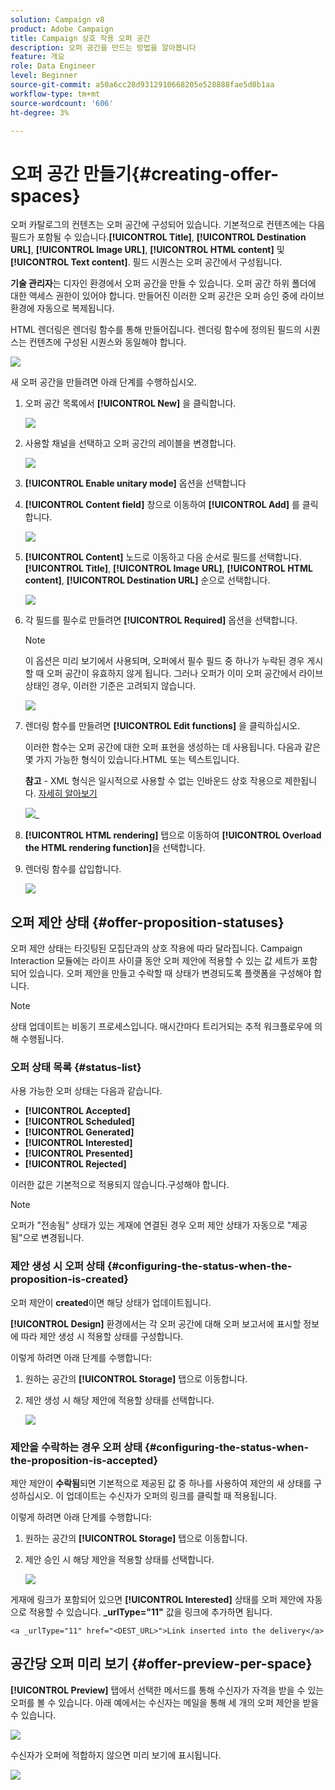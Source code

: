 ```yaml
---
solution: Campaign v8
product: Adobe Campaign
title: Campaign 상호 작용 오퍼 공간
description: 오퍼 공간을 만드는 방법을 알아봅니다
feature: 개요
role: Data Engineer
level: Beginner
source-git-commit: a50a6cc28d9312910668205e528888fae5d0b1aa
workflow-type: tm+mt
source-wordcount: '606'
ht-degree: 3%

---
```


# 오퍼 공간 만들기{#creating-offer-spaces}

오퍼 카탈로그의 컨텐츠는 오퍼 공간에 구성되어 있습니다. 기본적으로 컨텐츠에는 다음 필드가 포함될 수 있습니다.**[!UICONTROL Title]**, **[!UICONTROL Destination URL]**, **[!UICONTROL Image URL]**, **[!UICONTROL HTML content]** 및 **[!UICONTROL Text content]**. 필드 시퀀스는 오퍼 공간에서 구성됩니다.

**기술 관리자**&#x200B;는 디자인 환경에서 오퍼 공간을 만들 수 있습니다. 오퍼 공간 하위 폴더에 대한 액세스 권한이 있어야 합니다. 만들어진 이러한 오퍼 공간은 오퍼 승인 중에 라이브 환경에 자동으로 복제됩니다.

HTML 렌더링은 렌더링 함수를 통해 만들어집니다. 렌더링 함수에 정의된 필드의 시퀀스는 컨텐츠에 구성된 시퀀스와 동일해야 합니다.

![](assets/offer_space_create_009.png)

새 오퍼 공간을 만들려면 아래 단계를 수행하십시오.

1. 오퍼 공간 목록에서 **[!UICONTROL New]** 을 클릭합니다.

   ![](assets/offer_space_create_001.png)

1. 사용할 채널을 선택하고 오퍼 공간의 레이블을 변경합니다.

   ![](assets/offer_space_create_002.png)

1. **[!UICONTROL Enable unitary mode]** 옵션을 선택합니다

1. **[!UICONTROL Content field]** 창으로 이동하여 **[!UICONTROL Add]** 를 클릭합니다.

   ![](assets/offer_space_create_003.png)

1. **[!UICONTROL Content]** 노드로 이동하고 다음 순서로 필드를 선택합니다.**[!UICONTROL Title]**, **[!UICONTROL Image URL]**, **[!UICONTROL HTML content]**, **[!UICONTROL Destination URL]** 순으로 선택합니다.

   ![](assets/offer_space_create_004.png)

1. 각 필드를 필수로 만들려면 **[!UICONTROL Required]** 옵션을 선택합니다.

   >[!NOTE]
   >
   >이 옵션은 미리 보기에서 사용되며, 오퍼에서 필수 필드 중 하나가 누락된 경우 게시할 때 오퍼 공간이 유효하지 않게 됩니다. 그러나 오퍼가 이미 오퍼 공간에서 라이브 상태인 경우, 이러한 기준은 고려되지 않습니다.

   ![](assets/offer_space_create_005.png)

1. 렌더링 함수를 만들려면 **[!UICONTROL Edit functions]** 을 클릭하십시오.

   이러한 함수는 오퍼 공간에 대한 오퍼 표현을 생성하는 데 사용됩니다. 다음과 같은 몇 가지 가능한 형식이 있습니다.HTML 또는 텍스트입니다.

   **참고**  - XML 형식은 일시적으로 사용할 수 없는 인바운드 상호 작용으로 제한됩니다. [자세히 알아보기](../start/capability-matrix.md#gs-unavailable-features)

   ![](assets/offer_space_create_006.png)_

1. **[!UICONTROL HTML rendering]** 탭으로 이동하여 **[!UICONTROL Overload the HTML rendering function]**&#x200B;을 선택합니다.
1. 렌더링 함수를 삽입합니다.

   ![](assets/offer_space_create_007.png)

## 오퍼 제안 상태 {#offer-proposition-statuses}

오퍼 제안 상태는 타깃팅된 모집단과의 상호 작용에 따라 달라집니다. Campaign Interaction 모듈에는 라이프 사이클 동안 오퍼 제안에 적용할 수 있는 값 세트가 포함되어 있습니다. 오퍼 제안을 만들고 수락할 때 상태가 변경되도록 플랫폼을 구성해야 합니다.

>[!NOTE]
>
>상태 업데이트는 비동기 프로세스입니다. 매시간마다 트리거되는 추적 워크플로우에 의해 수행됩니다.

### 오퍼 상태 목록 {#status-list}

사용 가능한 오퍼 상태는 다음과 같습니다.

* **[!UICONTROL Accepted]**
* **[!UICONTROL Scheduled]**
* **[!UICONTROL Generated]**
* **[!UICONTROL Interested]**
* **[!UICONTROL Presented]**
* **[!UICONTROL Rejected]**

이러한 값은 기본적으로 적용되지 않습니다.구성해야 합니다.

>[!NOTE]
>
>오퍼가 &quot;전송됨&quot; 상태가 있는 게재에 연결된 경우 오퍼 제안 상태가 자동으로 &quot;제공됨&quot;으로 변경됩니다.

### 제안 생성 시 오퍼 상태 {#configuring-the-status-when-the-proposition-is-created}

오퍼 제안이 **created**&#x200B;이면 해당 상태가 업데이트됩니다.

**[!UICONTROL Design]** 환경에서는 각 오퍼 공간에 대해 오퍼 보고서에 표시할 정보에 따라 제안 생성 시 적용할 상태를 구성합니다.

이렇게 하려면 아래 단계를 수행합니다:

1. 원하는 공간의 **[!UICONTROL Storage]** 탭으로 이동합니다.
1. 제안 생성 시 해당 제안에 적용할 상태를 선택합니다.

   ![](assets/offer_update_status_001.png)

### 제안을 수락하는 경우 오퍼 상태 {#configuring-the-status-when-the-proposition-is-accepted}

제안 제안이 **수락됨**&#x200B;되면 기본적으로 제공된 값 중 하나를 사용하여 제안의 새 상태를 구성하십시오. 이 업데이트는 수신자가 오퍼의 링크를 클릭할 때 적용됩니다.

이렇게 하려면 아래 단계를 수행합니다:

1. 원하는 공간의 **[!UICONTROL Storage]** 탭으로 이동합니다.
1. 제안 승인 시 해당 제안을 적용할 상태를 선택합니다.

   ![](assets/offer_update_status_002.png)

<!--
**Inbound interaction**

The **[!UICONTROL Storage]** tab lets you define statuses for **proposed** and **accepted** offer propositions only. For inbound interaction, the status of offer propositions should be specified directly in the URL for calling the offer engine, rather than through the interface. This way, you will be able to specify which status to apply in other cases, for example if an offer proposition is rejected.

```
<BASE_URL>?a=UpdateStatus&p=<PRIMARY_KEY_OF_THE_PROPOSITION>&st=<NEW_STATUS_OF_THE_PROPOSITION>&r=<REDIRECT_URL>
```

For instance, the proposition (identifier **40004**) that matches the **Home insurance** offer displayed on the **Neobank** site contains the following URL:

```
<BASE_URL>?a=UpdateStatus&p=<40004>&st=<3>&r=<"http://www.neobank.com/insurance/subscribe.html">
```

As soon as a visitor clicks the offer, and therefore the URL, the **[!UICONTROL Accepted]** status (value **3**) is applied to the proposition and the visitor is redirected to a new page of the **Neobank** site to take out the insurance contract.

>[!NOTE]
>
>If you want to specify another status in the url (for example if an offer proposition is rejected), use the value corresponding to the desired status. Example: **[!UICONTROL Rejected]** = "5", **[!UICONTROL Presented]** = "1" and so on.
>
>Statuses and their values can be retrieved in the **[!UICONTROL Offer propositions (nms)]** data schema. For more on this, refer to [this page](../../configuration/using/data-schemas.md).

**Outbound interaction**
-->

게재에 링크가 포함되어 있으면 **[!UICONTROL Interested]** 상태를 오퍼 제안에 자동으로 적용할 수 있습니다. **_urlType=&quot;11&quot;** 값을 링크에 추가하면 됩니다.

```
<a _urlType="11" href="<DEST_URL>">Link inserted into the delivery</a>
```

## 공간당 오퍼 미리 보기 {#offer-preview-per-space}

**[!UICONTROL Preview]** 탭에서 선택한 메서드를 통해 수신자가 자격을 받을 수 있는 오퍼를 볼 수 있습니다. 아래 예에서는 수신자는 메일을 통해 세 개의 오퍼 제안을 받을 수 있습니다.

![](assets/offer_space_overview_002.png)

수신자가 오퍼에 적합하지 않으면 미리 보기에 표시됩니다.

![](assets/offer_space_overview_001.png)

<!--
The preview can ignore contexts when they are restricted to a space. This is the case when the interaction schema has been extended to add fields referenced in a space using an inbound channel (for more on this, refer to Extension example.
-->
